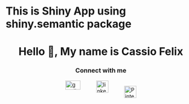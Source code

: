 # This is Shiny App using shiny.semantic package

<h1 align="center" id="title">Hello 👋, My name is Cassio Felix</h1>

<!-- Social Media & Contact Info -->
<h3 align="center" id="contact-info">Connect with me</h3>
<div style = "display: flex;
    justify-content: center;
    gap: 3em;
">
    
  <a href="cassiofjardim@gmail.com" target="blank">
  <img align="center" src="https://upload.wikimedia.org/wikipedia/commons/7/7e/Gmail_icon_%282020%29.svg" alt="gmail" height="24" width="40"/></a>
   
  <a href="https://www.linkedin.com/in/cassio-f%C3%A9lix-462666b1/" target="blank">
  <img align="center" src="https://upload.wikimedia.org/wikipedia/commons/c/ca/LinkedIn_logo_initials.png" alt="linked in" height="32" width="32"/></a>
  
  <a href="https://br.pinterest.com/cassiofjardim/" target="blank" href="https://commons.wikimedia.org/wiki/File:Pinterest-logo.png"><img width="32" alt="Pinterest-logo" src="https://upload.wikimedia.org/wikipedia/commons/0/08/Pinterest-logo.png"></a>
  
</div>
